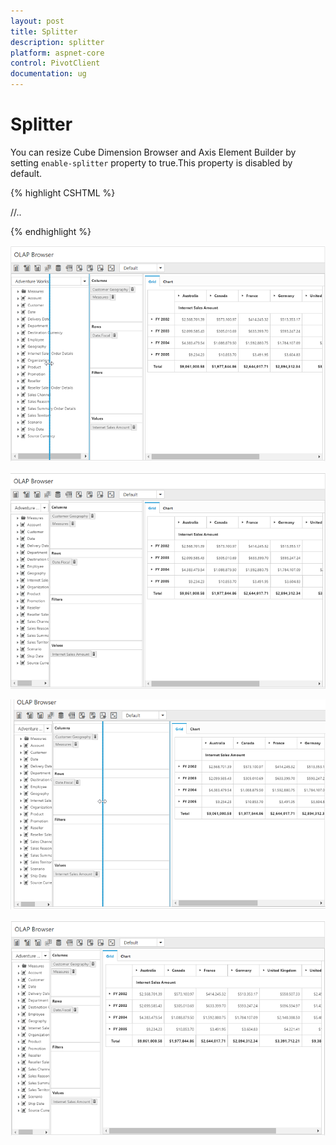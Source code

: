 ```yaml
---
layout: post
title: Splitter
description: splitter
platform: aspnet-core
control: PivotClient
documentation: ug
---
```


# Splitter

You can resize Cube Dimension Browser and Axis Element Builder by setting `enable-splitter` property to true.This property is disabled by default.

{% highlight CSHTML %}

<ej-pivot-client id="PivotClient1" enable-splitter="true">
   //..
</ej-pivot-client>

{% endhighlight %}

![](Splitter_images/Splitter1.png)

![](Splitter_images/Splitter2.png)

![](Splitter_images/Splitter3.png)

![](Splitter_images/Splitter4.png)